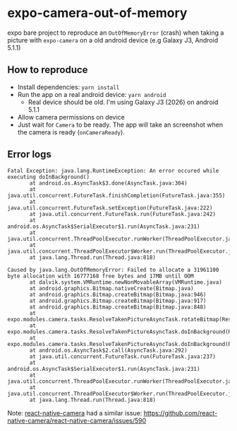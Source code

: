 # expo-camera-out-of-memory

expo bare project to reproduce an `OutOfMemoryError` (crash) when taking a picture with `expo-camera` on a old android device (e.g Galaxy J3, Android 5.1.1)

## How to reproduce

- Install dependencies: `yarn install`
- Run the app on a real android device: `yarn android`
  -  Real device should be old. I'm using Galaxy J3 (2026) on android 5.1.1
- Allow camera permissions on device
- Just wait for `Camera` to be ready. The app will take an screenshot when the camera is ready (`onCameraReady`).

## Error logs

```
Fatal Exception: java.lang.RuntimeException: An error occured while executing doInBackground()
       at android.os.AsyncTask$3.done(AsyncTask.java:304)
       at java.util.concurrent.FutureTask.finishCompletion(FutureTask.java:355)
       at java.util.concurrent.FutureTask.setException(FutureTask.java:222)
       at java.util.concurrent.FutureTask.run(FutureTask.java:242)
       at android.os.AsyncTask$SerialExecutor$1.run(AsyncTask.java:231)
       at java.util.concurrent.ThreadPoolExecutor.runWorker(ThreadPoolExecutor.java:1112)
       at java.util.concurrent.ThreadPoolExecutor$Worker.run(ThreadPoolExecutor.java:587)
       at java.lang.Thread.run(Thread.java:818)
```

```
Caused by java.lang.OutOfMemoryError: Failed to allocate a 31961100 byte allocation with 16777168 free bytes and 17MB until OOM
       at dalvik.system.VMRuntime.newNonMovableArray(VMRuntime.java)
       at android.graphics.Bitmap.nativeCreate(Bitmap.java)
       at android.graphics.Bitmap.createBitmap(Bitmap.java:946)
       at android.graphics.Bitmap.createBitmap(Bitmap.java:917)
       at android.graphics.Bitmap.createBitmap(Bitmap.java:848)
       at expo.modules.camera.tasks.ResolveTakenPictureAsyncTask.rotateBitmap(ResolveTakenPictureAsyncTask.java:265)
       at expo.modules.camera.tasks.ResolveTakenPictureAsyncTask.doInBackground(ResolveTakenPictureAsyncTask.java:107)
       at expo.modules.camera.tasks.ResolveTakenPictureAsyncTask.doInBackground(ResolveTakenPictureAsyncTask.java:27)
       at android.os.AsyncTask$2.call(AsyncTask.java:292)
       at java.util.concurrent.FutureTask.run(FutureTask.java:237)
       at android.os.AsyncTask$SerialExecutor$1.run(AsyncTask.java:231)
       at java.util.concurrent.ThreadPoolExecutor.runWorker(ThreadPoolExecutor.java:1112)
       at java.util.concurrent.ThreadPoolExecutor$Worker.run(ThreadPoolExecutor.java:587)
       at java.lang.Thread.run(Thread.java:818)
```

Note: [react-native-camera](https://github.com/react-native-camera) had a similar issue: https://github.com/react-native-camera/react-native-camera/issues/590
